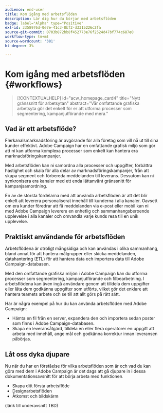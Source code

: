 ```yaml
---
audience: end-user
title: Kom igång med arbetsflöden
description: Lär dig hur du börjar med arbetsflöden
badge: label="Alpha" type="Positive"
exl-id: 3358976d-0e7e-41c3-8bf2-d3315226c2fa
source-git-commit: 0703b872bb8f452773e76f2524d47bf774c687e0
workflow-type: tm+mt
source-wordcount: '381'
ht-degree: 3%

---
```


# Kom igång med arbetsflöden {#workflows}

>[!CONTEXTUALHELP]
>id="acw_homepage_card4"
>title="Nytt gränssnitt för arbetsytan"
>abstract="Vår omfattande grafiska arbetsyta gör det enkelt för er att utforma processer som segmentering, kampanjutförande med mera."


## Vad är ett arbetsflöde?

Flerkanalsmarknadsföring är avgörande för alla företag som vill nå ut till sina kunder effektivt. Adobe Campaign har en omfattande grafisk miljö som gör att ni kan utforma komplexa processer som enkelt kan hantera era marknadsföringskampanjer.

Med arbetsflöden kan ni samordna alla processer och uppgifter, förbättra hastighet och skala för alla delar av marknadsföringskampanjer, från att skapa segment och förbereda meddelanden till leverans. Dessutom kan ni synkronisera era kanaler med ett enda lättanvänt gränssnitt för kampanjsamordning.

En av de största fördelarna med att använda arbetsflöden är att det blir enkelt att leverera personaliserat innehåll till kunderna i alla kanaler. Oavsett om era kunder föredrar att få meddelanden via e-post eller mobil kan ni med Adobe Campaign leverera en enhetlig och sammanhangsberoende upplevelse i alla kanaler och omvandla varje kunds resa till en unik upplevelse.

## Praktiskt användande för arbetsflöden

Arbetsflödena är otroligt mångsidiga och kan användas i olika sammanhang, bland annat för att hantera målgrupper eller skicka meddelanden, datahantering (ETL) för att hantera data och importera data till Adobe Campaign-databasen.

Med den omfattande grafiska miljön i Adobe Campaign kan du utforma processer som segmentering, kampanjutförande och filbearbetning. I arbetsflödena kan även ingå användare genom att tilldela dem uppgifter eller låta dem godkänna uppgifter som utförts, vilket gör det enklare att hantera teamets arbete och se till att allt görs på rätt sätt.

Här är några exempel på hur du kan använda arbetsflöden med Adobe Campaign:

* Hämta en fil från en server, expandera den och importera sedan poster som finns i Adobe Campaign-databasen.
* Skapa en leveransåtgärd, tilldela en eller flera operatorer en uppgift att arbeta med innehåll, ange mål och godkänna korrektur innan leveransen påbörjas.

## Låt oss dyka djupare

Nu när du har en förståelse för vilka arbetsflöden som är och vad du kan göra med dem i Adobe Campaign är det dags att gå djupare in i dessa dokumentationsavsnitt för att börja arbeta med funktionen.

* Skapa ditt första arbetsflöde
* Designarbetsflöden
* Åtkomst och bildskärm

(länk till underavsnitt TBD)

